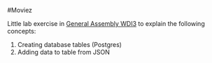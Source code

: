 #Moviez

Little lab exercise in [General Assembly WDI3](https://generalassemb.ly/education/128/web-development-immersive) to explain the following concepts:

1. Creating database tables (Postgres)
2. Adding data to table from JSON

